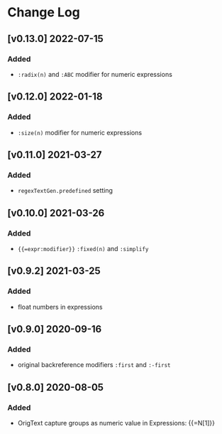 # Change Log

## [v0.13.0] 2022-07-15
### Added
- `:radix(n)` and `:ABC` modifier for numeric expressions

## [v0.12.0] 2022-01-18
### Added
- `:size(n)` modifier for numeric expressions

## [v0.11.0] 2021-03-27
### Added
- `regexTextGen.predefined` setting

## [v0.10.0] 2021-03-26
### Added
- `{{=expr:modifier}}` `:fixed(n)` and `:simplify`

## [v0.9.2] 2021-03-25
### Added
- float numbers in expressions

## [v0.9.0] 2020-09-16
### Added
- original backreference modifiers `:first` and `:-first`

## [v0.8.0] 2020-08-05
### Added
- OrigText capture groups as numeric value in Expressions: {{=N[1]}}
